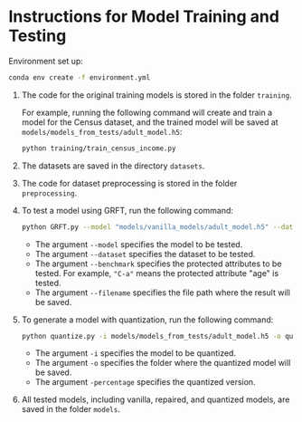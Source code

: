 # Instructions for Model Training and Testing

Environment set up:
   ```bash
   conda env create -f environment.yml
   ```

1. The code for the original training models is stored in the folder `training`.
   
   For example, running the following command will create and train a model for the Census dataset, and the trained model will be saved at `models/models_from_tests/adult_model.h5`:
   
   ```bash
   python training/train_census_income.py
   ```

2. The datasets are saved in the directory `datasets`.

3. The code for dataset preprocessing is stored in the folder `preprocessing`.

4. To test a model using GRFT, run the following command:
   
   ```bash
   python GRFT.py --model "models/vanilla_models/adult_model.h5" --dataset "pre_census_income" --benchmark "C-a" --filename "test_result.txt"
   ```
   
   - The argument `--model` specifies the model to be tested.
   - The argument `--dataset` specifies the dataset to be tested.
   - The argument `--benchmark` specifies the protected attributes to be tested. For example, `"C-a"` means the protected attribute "age" is tested.
   - The argument `--filename` specifies the file path where the result will be saved.

5. To generate a model with quantization, run the following command:
   
   ```bash
   python quantize.py -i models/models_from_tests/adult_model.h5 -o quant_models -percentage 1
   ```
   
   - The argument `-i` specifies the model to be quantized.
   - The argument `-o` specifies the folder where the quantized model will be saved.
   - The argument `-percentage` specifies the quantized version.

7. All tested models, including vanilla, repaired, and quantized models, are saved in the folder `models`.